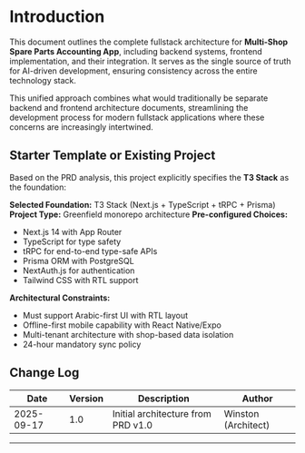 # Introduction

This document outlines the complete fullstack architecture for **Multi-Shop Spare Parts Accounting App**, including backend systems, frontend implementation, and their integration. It serves as the single source of truth for AI-driven development, ensuring consistency across the entire technology stack.

This unified approach combines what would traditionally be separate backend and frontend architecture documents, streamlining the development process for modern fullstack applications where these concerns are increasingly intertwined.

## Starter Template or Existing Project

Based on the PRD analysis, this project explicitly specifies the **T3 Stack** as the foundation:

**Selected Foundation:** T3 Stack (Next.js + TypeScript + tRPC + Prisma)
**Project Type:** Greenfield monorepo architecture
**Pre-configured Choices:**
- Next.js 14 with App Router
- TypeScript for type safety
- tRPC for end-to-end type-safe APIs
- Prisma ORM with PostgreSQL
- NextAuth.js for authentication
- Tailwind CSS with RTL support

**Architectural Constraints:**
- Must support Arabic-first UI with RTL layout
- Offline-first mobile capability with React Native/Expo
- Multi-tenant architecture with shop-based data isolation
- 24-hour mandatory sync policy

## Change Log

| Date | Version | Description | Author |
|------|---------|-------------|--------|
| 2025-09-17 | 1.0 | Initial architecture from PRD v1.0 | Winston (Architect) |

---

